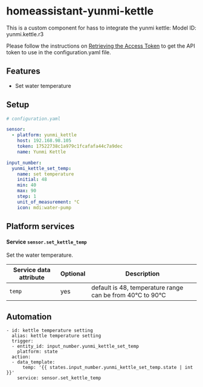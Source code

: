 # homeassistant-yunmi-kettle

This is a custom component for hass to integrate the yunmi kettle:
Model ID: yunmi.kettle.r3


Please follow the instructions on [Retrieving the Access Token](https://www.home-assistant.io/components/vacuum.xiaomi_miio/#retrieving-the-access-token) to get the API token to use in the configuration.yaml file.

## Features
* Set water temperature 

## Setup

```yaml
# configuration.yaml

sensor:
  - platform: yunmi_kettle
    host: 192.168.98.105
    token: 17522738c1a979c1fcafafa44c7a9dec
    name: Yunmi Kettle

input_number:
  yunmi_kettle_set_temp:
    name: set temperature
    initial: 48
    min: 40
    max: 90
    step: 1
    unit_of_measurement: °C
    icon: mdi:water-pump
```

## Platform services

#### Service `sensor.set_kettle_temp`

Set the water temperature.

| Service data attribute    | Optional | Description                                                          |
|---------------------------|----------|----------------------------------------------------------------------|
| `temp`               |      yes | default is 48,  temperature range can be from 40°C to 90°C    |

## Automation
```
- id: kettle temperature setting
  alias: kettle temperature setting
  trigger:
  - entity_id: input_number.yunmi_kettle_set_temp
    platform: state
  action:
  - data_template:
      temp: '{{ states.input_number.yunmi_kettle_set_temp.state | int }}'
    service: sensor.set_kettle_temp
```
